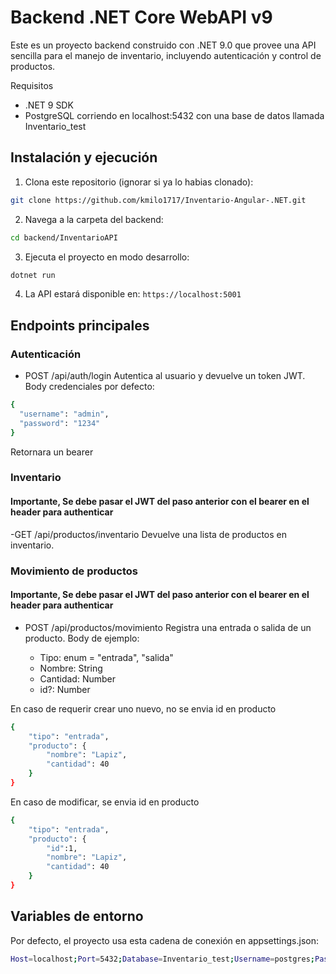 # Backend .NET Core WebAPI v9

Este es un proyecto backend construido con .NET 9.0 que provee una API sencilla para el manejo de inventario, incluyendo autenticación y control de productos.


Requisitos
- .NET 9 SDK
- PostgreSQL corriendo en localhost:5432 con una base de datos llamada Inventario_test

## Instalación y ejecución

1. Clona este repositorio (ignorar si ya lo habias clonado):

```bash
git clone https://github.com/kmilo1717/Inventario-Angular-.NET.git
```

2. Navega a la carpeta del backend:

```bash
cd backend/InventarioAPI
```

3. Ejecuta el proyecto en modo desarrollo:

```bash
dotnet run
```
 4. La API estará disponible en: `https://localhost:5001`

## Endpoints principales

### Autenticación

- POST /api/auth/login
Autentica al usuario y devuelve un token JWT.
Body credenciales por defecto:
```bash
{
  "username": "admin",
  "password": "1234"
}
```
Retornara un bearer

### Inventario 
#### Importante, Se debe pasar el JWT del paso anterior con el bearer <token> en el header para authenticar
-GET /api/productos/inventario
Devuelve una lista de productos en inventario.

### Movimiento de productos
#### Importante, Se debe pasar el JWT del paso anterior con el bearer <token> en el header para authenticar
- POST /api/productos/movimiento
Registra una entrada o salida de un producto.
Body de ejemplo:

  - Tipo: enum = "entrada", "salida"
  - Nombre: String
  - Cantidad: Number
  - id?: Number

En caso de requerir crear uno nuevo, no se envia id en producto
```bash
{
    "tipo": "entrada",
    "producto": {
        "nombre": "Lapiz",
        "cantidad": 40
    }
}
```

En caso de modificar, se envia id en producto
```bash
{
    "tipo": "entrada",
    "producto": {
        "id":1,
        "nombre": "Lapiz",
        "cantidad": 40
    }
}
```
## Variables de entorno

Por defecto, el proyecto usa esta cadena de conexión en appsettings.json:
```bash
Host=localhost;Port=5432;Database=Inventario_test;Username=postgres;Password=postgres
```

